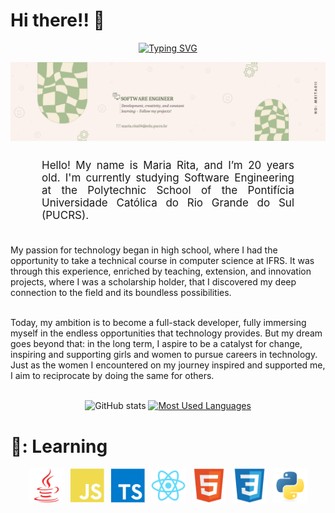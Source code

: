 # Hi there!! 🧡

<div align="center">
  <a href="https://git.io/typing-svg">
<img src="https://readme-typing-svg.demolab.com?font=Fira+Code&weight=500&size=25&pause=1000&color=81b28d&center=true&vCenter=true&random=false&width=520&lines=%E2%8A%B9+Welcome+to+my+profile!+%CB%99%E1%B5%95%CB%99+%E2%8A%B9+" alt="Typing SVG">
  </a>
</div>

<img align="center" src="header-gif.gif"></img>

##

<p align="justify" style="font-size:17px; margin-left: 50px; margin-right: 50px;">
Hello! My name is Maria Rita, and I’m 20 years old. I'm currently studying Software Engineering at the Polytechnic School of the Pontifícia Universidade Católica do Rio Grande do Sul (PUCRS).<br><br>
  
My passion for technology began in high school, where I had the opportunity to take a technical course in computer science at IFRS. It was through this experience, enriched by teaching, extension, and innovation projects, where I was a scholarship holder, that I discovered my deep connection to the field and its boundless possibilities.<br><br>

Today, my ambition is to become a full-stack developer, fully immersing myself in the endless opportunities that technology provides. But my dream goes beyond that: in the long term, I aspire to be a catalyst for change, inspiring and supporting girls and women to pursue careers in technology. Just as the women I encountered on my journey inspired and supported me, I aim to reciprocate by doing the same for others.
</p>

<div style="text-align: center;" align="center">
  <br>
  <img src="https://github-readme-stats-git-masterrstaa-rickstaa.vercel.app/api?username=mrita011&hide_title=true&show_icons=true&include_all_commits=false&count_private=true&line_height=25&hide=issues&bg_color=000&title_color=a9bf93&text_color=FFF&border_radius=3&border_color=a9bf93&icon_color=a9bf93&theme=jolly" alt="GitHub stats">

  <a href="https://github.com/mrita011/github-readme-stats">
    <img src="https://github-readme-stats-git-masterrstaa-rickstaa.vercel.app/api/top-langs/?username=mrita011&line_height=10&card_width=290&layout=compact&hide_title=false&count_private=true&langs_count=4&show_icons=true&title_color=a9bf93&hide=html,css&bg_color=000&text_color=8B8B8B&border_radius=3&border_color=a9bf93&count_private=true" alt="Most Used Languages">
  </a>
</div>

#

<h1>📙: Learning</h1>
<div style="display: flex; gap: 10px; flex-wrap: wrap; justify-content: center;">
  <img align="center" alt="Rita-Java"   height="55" width="55" src="https://raw.githubusercontent.com/devicons/devicon/master/icons/java/java-plain.svg" style="transition: transform 0.3s ease, box-shadow 0.3s ease;" onmouseover="this.style.transform='scale(1.2)';this.style.boxShadow='0 4px 8px rgba(0, 0, 0, 0.2)'" onmouseout="this.style.transform='scale(1)';this.style.boxShadow='none'">
  <img align="center" alt="Rita-Js"     height="55" width="55" src="https://raw.githubusercontent.com/devicons/devicon/master/icons/javascript/javascript-plain.svg" style="transition: transform 0.3s ease, box-shadow 0.3s ease;" onmouseover="this.style.transform='scale(1.2)';this.style.boxShadow='0 4px 8px rgba(0, 0, 0, 0.2)'" onmouseout="this.style.transform='scale(1)';this.style.boxShadow='none'">
  <img align="center" alt="Rita-Ts"     height="55" width="55" src="https://raw.githubusercontent.com/devicons/devicon/master/icons/typescript/typescript-plain.svg" style="transition: transform 0.3s ease, box-shadow 0.3s ease;" onmouseover="this.style.transform='scale(1.2)';this.style.boxShadow='0 4px 8px rgba(0, 0, 0, 0.2)'" onmouseout="this.style.transform='scale(1)';this.style.boxShadow='none'">
  <img align="center" alt="Rita-React"  height="55" width="55" src="https://raw.githubusercontent.com/devicons/devicon/master/icons/react/react-original.svg" style="transition: transform 0.3s ease, box-shadow 0.3s ease;" onmouseover="this.style.transform='scale(1.2)';this.style.boxShadow='0 4px 8px rgba(0, 0, 0, 0.2)'" onmouseout="this.style.transform='scale(1)';this.style.boxShadow='none'">
  <img align="center" alt="Rita-HTML"   height="55" width="55" src="https://raw.githubusercontent.com/devicons/devicon/master/icons/html5/html5-original.svg" style="transition: transform 0.3s ease, box-shadow 0.3s ease;" onmouseover="this.style.transform='scale(1.2)';this.style.boxShadow='0 4px 8px rgba(0, 0, 0, 0.2)'" onmouseout="this.style.transform='scale(1)';this.style.boxShadow='none'">
  <img align="center" alt="Rita-CSS"    height="55" width="55" src="https://raw.githubusercontent.com/devicons/devicon/master/icons/css3/css3-original.svg" style="transition: transform 0.3s ease, box-shadow 0.3s ease;" onmouseover="this.style.transform='scale(1.2)';this.style.boxShadow='0 4px 8px rgba(0, 0, 0, 0.2)'" onmouseout="this.style.transform='scale(1)';this.style.boxShadow='none'">
  <img align="center" alt="Rita-Python" height="55" width="55" src="https://raw.githubusercontent.com/devicons/devicon/master/icons/python/python-original.svg" style="transition: transform 0.3s ease, box-shadow 0.3s ease;" onmouseover="this.style.transform='scale(1.2)';this.style.boxShadow='0 4px 8px rgba(0, 0, 0, 0.2)'" onmouseout="this.style.transform='scale(1)';this.style.boxShadow='none'">
</div>


